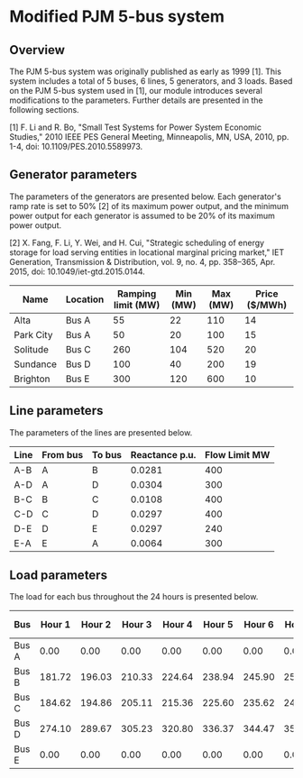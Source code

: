 # Modified PJM 5-bus system

## Overview
The PJM 5-bus system was originally published as early as 1999 [1]. This system includes a total of 5 buses, 6 lines, 5 generators, and 3 loads. Based on the PJM 5-bus system used in [1], our module introduces several modifications to the parameters. Further details are presented in the following sections.

[1] F. Li and R. Bo, "Small Test Systems for Power System Economic Studies," 2010 IEEE PES General Meeting, Minneapolis, MN, USA, 2010, pp. 1-4, doi: 10.1109/PES.2010.5589973.

## Generator parameters
The parameters of the generators are presented below. Each generator's ramp rate is set to 50% [2] of its maximum power output, and the minimum power output for each generator is assumed to be 20% of its maximum power output.

[2] X. Fang, F. Li, Y. Wei, and H. Cui, "Strategic scheduling of energy storage for load serving entities in locational marginal pricing market," IET Generation, Transmission & Distribution, vol. 9, no. 4, pp. 358–365, Apr. 2015, doi: 10.1049/iet-gtd.2015.0144.

| Name | Location | Ramping limit (MW) | Min (MW) | Max (MW) | Price ($/MWh) |
|------------------|----------|--------------------|--------|--------|---------------|
| Alta             | Bus A    | 55                | 22      | 110    | 14            |
| Park City        | Bus A    | 50                | 20      | 100    | 15            |
| Solitude         | Bus C    | 260               | 104     | 520    | 20            |
| Sundance         | Bus D    | 100               | 40      | 200    | 19            |
| Brighton         | Bus E    | 300               | 120     | 600    | 10            |


## Line parameters
The parameters of the lines are presented below. 

| Line | From bus | To bus | Reactance p.u. | Flow Limit MW |
|------|----------|--------|----------------|---------------|
| A-B  | A        | B      | 0.0281         | 400          |
| A-D  | A        | D      | 0.0304         | 300          |
| B-C  | B        | C      | 0.0108         | 400          |
| C-D  | C        | D      | 0.0297         | 400          |
| D-E  | D        | E      | 0.0297         | 240          |
| E-A  | E        | A      | 0.0064         | 300          |


## Load parameters
The load for each bus throughout the 24 hours is presented below.

| Bus | Hour 1 | Hour 2 | Hour 3 | Hour 4 | Hour 5 | Hour 6 | Hour 7 | Hour 8 | Hour 9 | Hour 10 | Hour 11 | Hour 12 | Hour 13 | Hour 14 | Hour 15 | Hour 16 | Hour 17 | Hour 18 | Hour 19 | Hour 20 | Hour 21 | Hour 22 | Hour 23 | Hour 24 |
|-----|--------|--------|--------|--------|--------|--------|--------|--------|--------|---------|---------|---------|---------|---------|---------|---------|---------|---------|---------|---------|---------|---------|---------|---------|
| Bus A | 0.00 | 0.00 | 0.00 | 0.00 | 0.00 | 0.00 | 0.00 | 0.00 | 0.00 | 0.00 | 0.00 | 0.00 | 0.00 | 0.00 | 0.00 | 0.00 | 0.00 | 0.00 | 0.00 | 0.00 | 0.00 | 0.00 | 0.00 | 0.00 |
| Bus B | 181.72 | 196.03 | 210.33 | 224.64 | 238.94 | 245.90 | 252.86 | 259.81 | 266.77 | 273.73 | 280.69 | 287.64 | 294.60 | 276.22 | 257.84 | 239.46 | 221.09 | 234.59 | 248.09 | 261.59 | 275.08 | 251.65 | 228.21 | 204.78 |
| Bus C | 184.62 | 194.86 | 205.11 | 215.36 | 225.60 | 235.62 | 245.64 | 255.67 | 265.69 | 275.71 | 285.73 | 295.75 | 305.77 | 289.15 | 272.53 | 255.91 | 239.30 | 251.58 | 263.86 | 276.15 | 288.43 | 262.07 | 235.70 | 209.34 |
| Bus D | 274.10 | 289.67 | 305.23 | 320.80 | 336.37 | 344.47 | 352.58 | 360.68 | 368.79 | 376.89 | 385.00 | 393.10 | 401.21 | 383.78 | 366.36 | 348.93 | 331.51 | 344.62 | 357.73 | 370.85 | 383.96 | 358.45 | 332.94 | 307.43 |
| Bus E | 0.00 | 0.00 | 0.00 | 0.00 | 0.00 | 0.00 | 0.00 | 0.00 | 0.00 | 0.00 | 0.00 | 0.00 | 0.00 | 0.00 | 0.00 | 0.00 | 0.00 | 0.00 | 0.00 | 0.00 | 0.00 | 0.00 | 0.00 | 0.00 |





